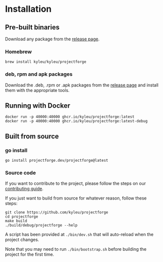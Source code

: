 # Installation

## Pre-built binaries
Download any package from the [release page](https://github.com/kyleu/projectforge/releases).

### Homebrew
```shell
brew install kyleu/kyleu/projectforge
```

### deb, rpm and apk packages
Download the .deb, .rpm or .apk packages from the [release page](https://github.com/kyleu/projectforge/releases) and install them with the appropriate tools.

## Running with Docker
```shell
docker run -p 40000:40000 ghcr.io/kyleu/projectforge:latest
docker run -p 40000:40000 ghcr.io/kyleu/projectforge:latest-debug
```

## Built from source

### go install
```shell
go install projectforge.dev/projectforge@latest
```

### Source code

If you want to contribute to the project, please follow the steps on our [contributing guide](contributing).

If you just want to build from source for whatever reason, follow these steps:

```shell
git clone https://github.com/kyleu/projectforge
cd projectforge
make build
./build/debug/projectforge --help
```

A script has been provided at `./bin/dev.sh` that will auto-reload when the project changes.

Note that you may need to run `./bin/bootstrap.sh` before building the project for the first time.
